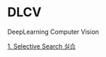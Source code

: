 # DLCV
DeepLearning Computer Vision

[1. Selective Search 실습](https://github.com/pinkocto/DLCV/blob/main/preliminary/selective_search_n_iou.ipynb)
